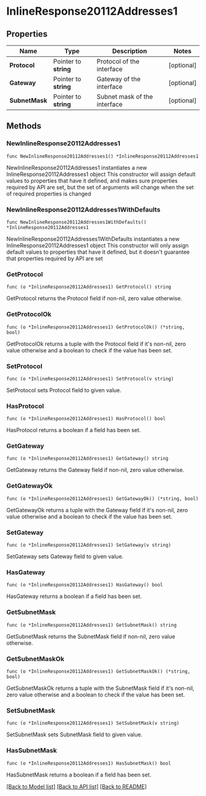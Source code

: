 # InlineResponse20112Addresses1

## Properties

Name | Type | Description | Notes
------------ | ------------- | ------------- | -------------
**Protocol** | Pointer to **string** | Protocol of the interface | [optional] 
**Gateway** | Pointer to **string** | Gateway of the interface | [optional] 
**SubnetMask** | Pointer to **string** | Subnet mask of the interface | [optional] 

## Methods

### NewInlineResponse20112Addresses1

`func NewInlineResponse20112Addresses1() *InlineResponse20112Addresses1`

NewInlineResponse20112Addresses1 instantiates a new InlineResponse20112Addresses1 object
This constructor will assign default values to properties that have it defined,
and makes sure properties required by API are set, but the set of arguments
will change when the set of required properties is changed

### NewInlineResponse20112Addresses1WithDefaults

`func NewInlineResponse20112Addresses1WithDefaults() *InlineResponse20112Addresses1`

NewInlineResponse20112Addresses1WithDefaults instantiates a new InlineResponse20112Addresses1 object
This constructor will only assign default values to properties that have it defined,
but it doesn't guarantee that properties required by API are set

### GetProtocol

`func (o *InlineResponse20112Addresses1) GetProtocol() string`

GetProtocol returns the Protocol field if non-nil, zero value otherwise.

### GetProtocolOk

`func (o *InlineResponse20112Addresses1) GetProtocolOk() (*string, bool)`

GetProtocolOk returns a tuple with the Protocol field if it's non-nil, zero value otherwise
and a boolean to check if the value has been set.

### SetProtocol

`func (o *InlineResponse20112Addresses1) SetProtocol(v string)`

SetProtocol sets Protocol field to given value.

### HasProtocol

`func (o *InlineResponse20112Addresses1) HasProtocol() bool`

HasProtocol returns a boolean if a field has been set.

### GetGateway

`func (o *InlineResponse20112Addresses1) GetGateway() string`

GetGateway returns the Gateway field if non-nil, zero value otherwise.

### GetGatewayOk

`func (o *InlineResponse20112Addresses1) GetGatewayOk() (*string, bool)`

GetGatewayOk returns a tuple with the Gateway field if it's non-nil, zero value otherwise
and a boolean to check if the value has been set.

### SetGateway

`func (o *InlineResponse20112Addresses1) SetGateway(v string)`

SetGateway sets Gateway field to given value.

### HasGateway

`func (o *InlineResponse20112Addresses1) HasGateway() bool`

HasGateway returns a boolean if a field has been set.

### GetSubnetMask

`func (o *InlineResponse20112Addresses1) GetSubnetMask() string`

GetSubnetMask returns the SubnetMask field if non-nil, zero value otherwise.

### GetSubnetMaskOk

`func (o *InlineResponse20112Addresses1) GetSubnetMaskOk() (*string, bool)`

GetSubnetMaskOk returns a tuple with the SubnetMask field if it's non-nil, zero value otherwise
and a boolean to check if the value has been set.

### SetSubnetMask

`func (o *InlineResponse20112Addresses1) SetSubnetMask(v string)`

SetSubnetMask sets SubnetMask field to given value.

### HasSubnetMask

`func (o *InlineResponse20112Addresses1) HasSubnetMask() bool`

HasSubnetMask returns a boolean if a field has been set.


[[Back to Model list]](../README.md#documentation-for-models) [[Back to API list]](../README.md#documentation-for-api-endpoints) [[Back to README]](../README.md)


